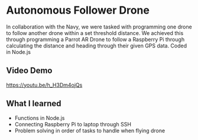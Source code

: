 # Autonomous Follower Drone
In collaboration with the Navy, we were tasked with programming one drone to follow another drone within a set threshold distance.
We achieved this through programming a Parrot  AR Drone to follow a Raspberry Pi through calculating the distance and heading through their given GPS data.
Coded in Node.js
## Video Demo
https://youtu.be/h_H3Dm4ojQs

## What I learned
- Functions in Node.js
- Connecting Raspberry Pi to laptop through SSH
- Problem solving in order of tasks to handle when flying drone